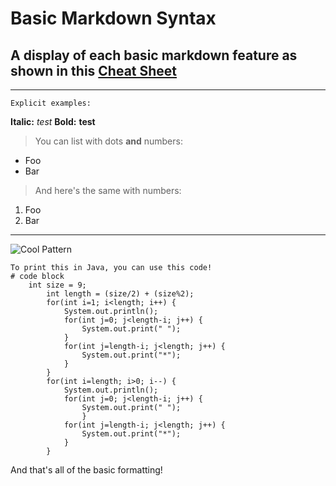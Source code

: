 # Basic Markdown Syntax
## A display of each basic markdown feature as shown in this [Cheat Sheet](https://commonmark.org/help/)
---

`Explicit examples:`

**Italic:** *test*
**Bold:** **test**

> You can list with dots **and** numbers:

- Foo
- Bar

> And here's the same with numbers:

1. Foo
2. Bar
---

![Cool Pattern](https://imgur.com/a/Z13sJ8t)
```
To print this in Java, you can use this code!
# code block
    int size = 9;
		int length = (size/2) + (size%2);
		for(int i=1; i<length; i++) {
			System.out.println();
		 	for(int j=0; j<length-i; j++) {
		 		System.out.print(" ");
		 	}
		 	for(int j=length-i; j<length; j++) {
		 		System.out.print("*");
		 	}
		}
		for(int i=length; i>0; i--) {
			System.out.println();
			for(int j=0; j<length-i; j++) {
			    System.out.print(" ");
			  	}
			for(int j=length-i; j<length; j++) {
				System.out.print("*");
			}
		}
```

And that's all of the basic formatting!
